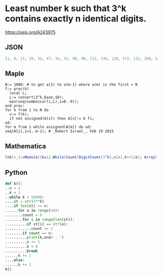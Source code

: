 # Least number k such that 3^k contains exactly n identical digits\.
https://oeis.org/A243975
## JSON
```JSON
[1, 8, 11, 29, 32, 47, 34, 33, 90, 98, 112, 136, 128, 172, 111, 168, 146, 211, 241, 218, 220, 290, 278, 298, 323, 355, 329, 316, 344, 446, 427, 395, 410, 528, 481, 443, 498, 523, 574, 540, 531, 538, 618, 549, 694, 669, 733, 717, 788, 707, 740, 734, 831, 743, 857, 850, 864]
```
## Maple
```Maple
N:= 1000: # to get a(1) to a(m-1) where a(m) is the first > N
f:= proc(k)
  local L;
  L:= convert(3^k,base,10);
  max(seq(numboccur(i,L),i=0..9));
end proc:
for k from 1 to N do
  v:= f(k);
  if not assigned(A[v]) then A[v]:= k fi;
od:
for m from 1 while assigned(A[m]) do od:
seq(A[i],i=1..m-1); # _Robert Israel_, Feb 19 2015
```
## Mathematica
```Mathematica
lnk[n_]:=Module[{k=1},While[Count[DigitCount[3^k],n]<1,k++];k]; Array[ lnk,60] (* _Harvey P. Dale_, Feb 19 2015 *)
```
## Python
```Python
def b():
..n = 1
..k = 1
..while k < 50000:
....st = str(3**k)
....if len(st) >= n:
......for a in range(10):
........count = 0
........for i in range(len(st)):
..........if st[i] == str(a):
............count += 1
........if count == n:
..........print(k,end=', ')
..........n += 1
..........k = 0
..........break
......k += 1
....else:
......k += 1
b()
```
